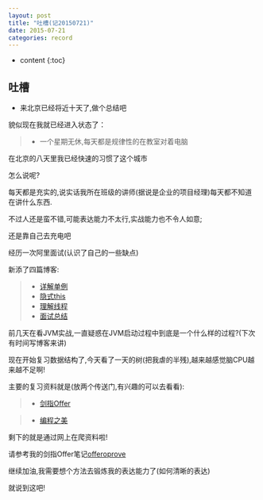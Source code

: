 ```yaml
---
layout: post
title: "吐槽(记20150721)"
date: 2015-07-21
categories: record
---
```


* content
{:toc}

## 吐槽

* 来北京已经将近十天了,做个总结吧

貌似现在我就已经进入状态了：

> * 一个星期无休,每天都是规律性的在教室对着电脑

在北京的八天里我已经快速的习惯了这个城市

怎么说呢?

每天都是充实的,说实话我所在班级的讲师(据说是企业的项目经理)每天都不知道在讲什么东西.

不过人还是蛮不错,可能表达能力不太行,实战能力也不令人如意;

还是靠自己去充电吧

经历一次阿里面试(认识了自己的一些缺点)

新添了四篇博客:

> * [详解单例](http://xiaohuishu.net/2015/07/20/%E8%AF%A6%E8%A7%A3%E5%8D%95%E4%BE%8B/)
> * [隐式this](http://xiaohuishu.net/2015/07/19/Java%E4%B8%AD%E7%9A%84%E9%9A%90%E5%BC%8F%22this%22%E4%BC%A0%E9%80%92%E9%97%AE%E9%A2%98/)
> * [理解线程](http://xiaohuishu.net/2015/07/16/%E6%80%8E%E6%A0%B7%E7%90%86%E8%A7%A3%E7%BA%BF%E7%A8%8B/)
> * [面试总结](http://xiaohuishu.net/2015/07/12/%E8%AE%B0%E9%98%BF%E9%87%8C%E7%94%B5%E9%9D%A2%E6%80%BB%E7%BB%93/)

前几天在看JVM实战,一直疑惑在JVM启动过程中到底是一个什么样的过程?(下次有时间写博客来讲)

现在开始复习数据结构了,今天看了一天的树(把我虐的半残),越来越感觉脑CPU越来越不足啊!

主要的复习资料就是(放两个传送门,有兴趣的可以去看看):

> * [剑指Offer](http://book.douban.com/subject/6966465/)

> * [编程之美](http://book.douban.com/subject/3004255/)

剩下的就是通过网上在爬资料啦!

请参考我的剑指Offer笔记[offeroprove](https://github.com/xiaohuishu/offertoprove/tree/master/src/cn/march/algo)

继续加油,我需要想个方法去锻炼我的表达能力了(如何清晰的表达)

就说到这吧!
